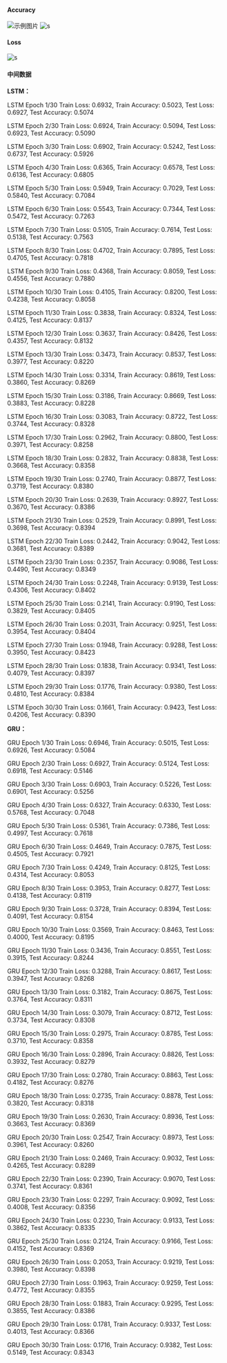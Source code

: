 #### Accuracy

![示例图片](table.png)
![s](acc.png)

#### Loss

![s](loss.png)

#### 中间数据

**LSTM：**

LSTM Epoch 1/30 Train Loss: 0.6932, Train Accuracy: 0.5023, Test Loss: 0.6927, Test Accuracy: 0.5074

LSTM Epoch 2/30 Train Loss: 0.6924, Train Accuracy: 0.5094, Test Loss: 0.6923, Test Accuracy: 0.5090

LSTM Epoch 3/30 Train Loss: 0.6902, Train Accuracy: 0.5242, Test Loss: 0.6737, Test Accuracy: 0.5926

LSTM Epoch 4/30 Train Loss: 0.6365, Train Accuracy: 0.6578, Test Loss: 0.6136, Test Accuracy: 0.6805

LSTM Epoch 5/30 Train Loss: 0.5949, Train Accuracy: 0.7029, Test Loss: 0.5840, Test Accuracy: 0.7084

LSTM Epoch 6/30 Train Loss: 0.5543, Train Accuracy: 0.7344, Test Loss: 0.5472, Test Accuracy: 0.7263

LSTM Epoch 7/30 Train Loss: 0.5105, Train Accuracy: 0.7614, Test Loss: 0.5138, Test Accuracy: 0.7563

LSTM Epoch 8/30 Train Loss: 0.4702, Train Accuracy: 0.7895, Test Loss: 0.4705, Test Accuracy: 0.7818

LSTM Epoch 9/30 Train Loss: 0.4368, Train Accuracy: 0.8059, Test Loss: 0.4556, Test Accuracy: 0.7880

LSTM Epoch 10/30 Train Loss: 0.4105, Train Accuracy: 0.8200, Test Loss: 0.4238, Test Accuracy: 0.8058

LSTM Epoch 11/30 Train Loss: 0.3838, Train Accuracy: 0.8324, Test Loss: 0.4125, Test Accuracy: 0.8137

LSTM Epoch 12/30 Train Loss: 0.3637, Train Accuracy: 0.8426, Test Loss: 0.4357, Test Accuracy: 0.8132

LSTM Epoch 13/30 Train Loss: 0.3473, Train Accuracy: 0.8537, Test Loss: 0.3977, Test Accuracy: 0.8220

LSTM Epoch 14/30 Train Loss: 0.3314, Train Accuracy: 0.8619, Test Loss: 0.3860, Test Accuracy: 0.8269

LSTM Epoch 15/30 Train Loss: 0.3186, Train Accuracy: 0.8669, Test Loss: 0.3883, Test Accuracy: 0.8228

LSTM Epoch 16/30 Train Loss: 0.3083, Train Accuracy: 0.8722, Test Loss: 0.3744, Test Accuracy: 0.8328

LSTM Epoch 17/30 Train Loss: 0.2962, Train Accuracy: 0.8800, Test Loss: 0.3971, Test Accuracy: 0.8258

LSTM Epoch 18/30 Train Loss: 0.2832, Train Accuracy: 0.8838, Test Loss: 0.3668, Test Accuracy: 0.8358

LSTM Epoch 19/30 Train Loss: 0.2740, Train Accuracy: 0.8877, Test Loss: 0.3719, Test Accuracy: 0.8380

LSTM Epoch 20/30 Train Loss: 0.2639, Train Accuracy: 0.8927, Test Loss: 0.3670, Test Accuracy: 0.8386

LSTM Epoch 21/30 Train Loss: 0.2529, Train Accuracy: 0.8991, Test Loss: 0.3698, Test Accuracy: 0.8394

LSTM Epoch 22/30 Train Loss: 0.2442, Train Accuracy: 0.9042, Test Loss: 0.3681, Test Accuracy: 0.8389

LSTM Epoch 23/30 Train Loss: 0.2357, Train Accuracy: 0.9086, Test Loss: 0.4490, Test Accuracy: 0.8349

LSTM Epoch 24/30 Train Loss: 0.2248, Train Accuracy: 0.9139, Test Loss: 0.4306, Test Accuracy: 0.8402

LSTM Epoch 25/30 Train Loss: 0.2141, Train Accuracy: 0.9190, Test Loss: 0.3829, Test Accuracy: 0.8405

LSTM Epoch 26/30 Train Loss: 0.2031, Train Accuracy: 0.9251, Test Loss: 0.3954, Test Accuracy: 0.8404

LSTM Epoch 27/30 Train Loss: 0.1948, Train Accuracy: 0.9288, Test Loss: 0.3950, Test Accuracy: 0.8423

LSTM Epoch 28/30 Train Loss: 0.1838, Train Accuracy: 0.9341, Test Loss: 0.4079, Test Accuracy: 0.8397

LSTM Epoch 29/30 Train Loss: 0.1776, Train Accuracy: 0.9380, Test Loss: 0.4810, Test Accuracy: 0.8384

LSTM Epoch 30/30 Train Loss: 0.1661, Train Accuracy: 0.9423, Test Loss: 0.4206, Test Accuracy: 0.8390

**GRU：**

GRU Epoch 1/30 Train Loss: 0.6946, Train Accuracy: 0.5015, Test Loss: 0.6926, Test Accuracy: 0.5084

GRU Epoch 2/30 Train Loss: 0.6927, Train Accuracy: 0.5124, Test Loss: 0.6918, Test Accuracy: 0.5146

GRU Epoch 3/30 Train Loss: 0.6903, Train Accuracy: 0.5226, Test Loss: 0.6901, Test Accuracy: 0.5256

GRU Epoch 4/30 Train Loss: 0.6327, Train Accuracy: 0.6330, Test Loss: 0.5768, Test Accuracy: 0.7048

GRU Epoch 5/30 Train Loss: 0.5361, Train Accuracy: 0.7386, Test Loss: 0.4997, Test Accuracy: 0.7618

GRU Epoch 6/30 Train Loss: 0.4649, Train Accuracy: 0.7875, Test Loss: 0.4505, Test Accuracy: 0.7921

GRU Epoch 7/30 Train Loss: 0.4249, Train Accuracy: 0.8125, Test Loss: 0.4314, Test Accuracy: 0.8053

GRU Epoch 8/30 Train Loss: 0.3953, Train Accuracy: 0.8277, Test Loss: 0.4138, Test Accuracy: 0.8119

GRU Epoch 9/30 Train Loss: 0.3728, Train Accuracy: 0.8394, Test Loss: 0.4091, Test Accuracy: 0.8154

GRU Epoch 10/30 Train Loss: 0.3569, Train Accuracy: 0.8463, Test Loss: 0.4000, Test Accuracy: 0.8195

GRU Epoch 11/30 Train Loss: 0.3436, Train Accuracy: 0.8551, Test Loss: 0.3915, Test Accuracy: 0.8244

GRU Epoch 12/30 Train Loss: 0.3288, Train Accuracy: 0.8617, Test Loss: 0.3947, Test Accuracy: 0.8268

GRU Epoch 13/30 Train Loss: 0.3182, Train Accuracy: 0.8675, Test Loss: 0.3764, Test Accuracy: 0.8311

GRU Epoch 14/30 Train Loss: 0.3079, Train Accuracy: 0.8712, Test Loss: 0.3734, Test Accuracy: 0.8308

GRU Epoch 15/30 Train Loss: 0.2975, Train Accuracy: 0.8785, Test Loss: 0.3710, Test Accuracy: 0.8358

GRU Epoch 16/30 Train Loss: 0.2896, Train Accuracy: 0.8826, Test Loss: 0.3932, Test Accuracy: 0.8279

GRU Epoch 17/30 Train Loss: 0.2780, Train Accuracy: 0.8863, Test Loss: 0.4182, Test Accuracy: 0.8276

GRU Epoch 18/30 Train Loss: 0.2735, Train Accuracy: 0.8878, Test Loss: 0.3820, Test Accuracy: 0.8318

GRU Epoch 19/30 Train Loss: 0.2630, Train Accuracy: 0.8936, Test Loss: 0.3663, Test Accuracy: 0.8369

GRU Epoch 20/30 Train Loss: 0.2547, Train Accuracy: 0.8973, Test Loss: 0.3961, Test Accuracy: 0.8260

GRU Epoch 21/30 Train Loss: 0.2469, Train Accuracy: 0.9032, Test Loss: 0.4265, Test Accuracy: 0.8289

GRU Epoch 22/30 Train Loss: 0.2390, Train Accuracy: 0.9070, Test Loss: 0.3741, Test Accuracy: 0.8361

GRU Epoch 23/30 Train Loss: 0.2297, Train Accuracy: 0.9092, Test Loss: 0.4008, Test Accuracy: 0.8356

GRU Epoch 24/30 Train Loss: 0.2230, Train Accuracy: 0.9133, Test Loss: 0.3862, Test Accuracy: 0.8335

GRU Epoch 25/30 Train Loss: 0.2124, Train Accuracy: 0.9166, Test Loss: 0.4152, Test Accuracy: 0.8369

GRU Epoch 26/30 Train Loss: 0.2053, Train Accuracy: 0.9219, Test Loss: 0.3980, Test Accuracy: 0.8398

GRU Epoch 27/30 Train Loss: 0.1963, Train Accuracy: 0.9259, Test Loss: 0.4772, Test Accuracy: 0.8355

GRU Epoch 28/30 Train Loss: 0.1883, Train Accuracy: 0.9295, Test Loss: 0.3855, Test Accuracy: 0.8386

GRU Epoch 29/30 Train Loss: 0.1781, Train Accuracy: 0.9337, Test Loss: 0.4013, Test Accuracy: 0.8366

GRU Epoch 30/30 Train Loss: 0.1716, Train Accuracy: 0.9382, Test Loss: 0.5149, Test Accuracy: 0.8343